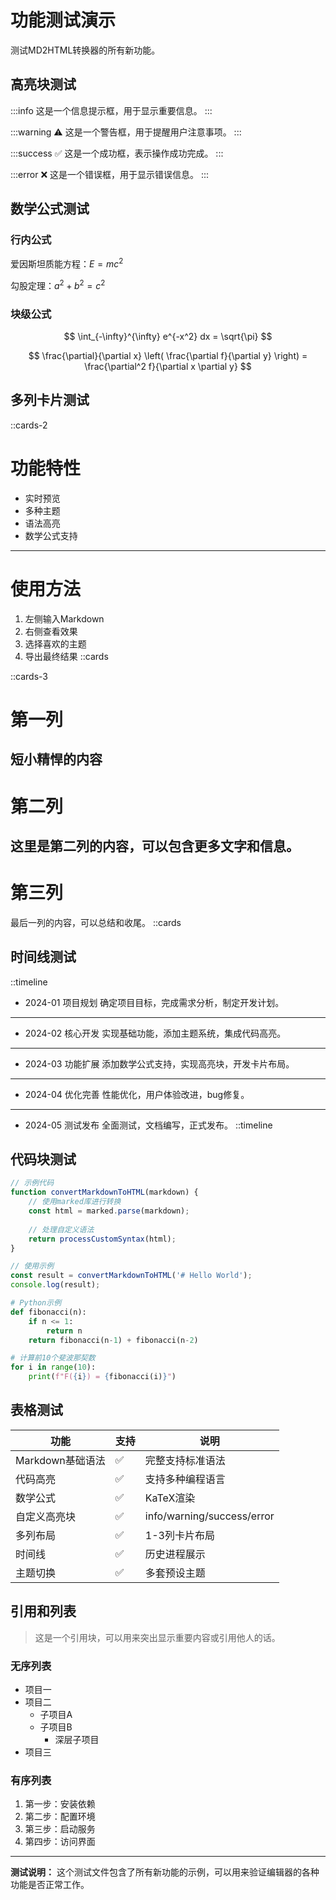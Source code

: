# 功能测试演示

测试MD2HTML转换器的所有新功能。

## 高亮块测试

:::info
这是一个信息提示框，用于显示重要信息。
:::

:::warning
⚠️ 这是一个警告框，用于提醒用户注意事项。
:::

:::success
✅ 这是一个成功框，表示操作成功完成。
:::

:::error
❌ 这是一个错误框，用于显示错误信息。
:::

## 数学公式测试

### 行内公式
爱因斯坦质能方程：$E = mc^2$

勾股定理：$a^2 + b^2 = c^2$

### 块级公式
$$
\int_{-\infty}^{\infty} e^{-x^2} dx = \sqrt{\pi}
$$

$$
\frac{\partial}{\partial x} \left( \frac{\partial f}{\partial y} \right) = \frac{\partial^2 f}{\partial x \partial y}
$$

## 多列卡片测试

::cards-2
# 功能特性
- 实时预览
- 多种主题
- 语法高亮
- 数学公式支持
---
# 使用方法
1. 左侧输入Markdown
2. 右侧查看效果
3. 选择喜欢的主题
4. 导出最终结果
::cards

::cards-3
# 第一列
短小精悍的内容
---
# 第二列
这里是第二列的内容，可以包含更多文字和信息。
---
# 第三列
最后一列的内容，可以总结和收尾。
::cards

## 时间线测试

::timeline
- 2024-01 项目规划
确定项目目标，完成需求分析，制定开发计划。
---
- 2024-02 核心开发
实现基础功能，添加主题系统，集成代码高亮。
---
- 2024-03 功能扩展
添加数学公式支持，实现高亮块，开发卡片布局。
---
- 2024-04 优化完善
性能优化，用户体验改进，bug修复。
---
- 2024-05 测试发布
全面测试，文档编写，正式发布。
::timeline

## 代码块测试

```javascript
// 示例代码
function convertMarkdownToHTML(markdown) {
    // 使用marked库进行转换
    const html = marked.parse(markdown);
    
    // 处理自定义语法
    return processCustomSyntax(html);
}

// 使用示例
const result = convertMarkdownToHTML('# Hello World');
console.log(result);
```

```python
# Python示例
def fibonacci(n):
    if n <= 1:
        return n
    return fibonacci(n-1) + fibonacci(n-2)

# 计算前10个斐波那契数
for i in range(10):
    print(f"F({i}) = {fibonacci(i)}")
```

## 表格测试

| 功能 | 支持 | 说明 |
|------|------|------|
| Markdown基础语法 | ✅ | 完整支持标准语法 |
| 代码高亮 | ✅ | 支持多种编程语言 |
| 数学公式 | ✅ | KaTeX渲染 |
| 自定义高亮块 | ✅ | info/warning/success/error |
| 多列布局 | ✅ | 1-3列卡片布局 |
| 时间线 | ✅ | 历史进程展示 |
| 主题切换 | ✅ | 多套预设主题 |

## 引用和列表

> 这是一个引用块，可以用来突出显示重要内容或引用他人的话。

### 无序列表
- 项目一
- 项目二
  - 子项目A
  - 子项目B
    - 深层子项目
- 项目三

### 有序列表
1. 第一步：安装依赖
2. 第二步：配置环境
3. 第三步：启动服务
4. 第四步：访问界面

---

**测试说明：**
这个测试文件包含了所有新功能的示例，可以用来验证编辑器的各种功能是否正常工作。
